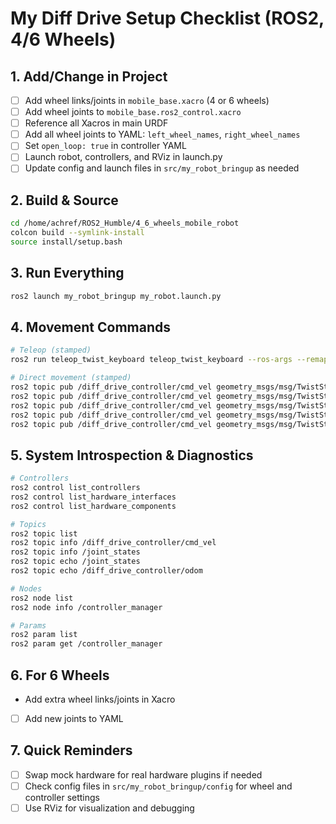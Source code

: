 # My Diff Drive Setup Checklist (ROS2, 4/6 Wheels)

## 1. Add/Change in Project
- [ ] Add wheel links/joints in `mobile_base.xacro` (4 or 6 wheels)
- [ ] Add wheel joints to `mobile_base.ros2_control.xacro`
- [ ] Reference all Xacros in main URDF
- [ ] Add all wheel joints to YAML: `left_wheel_names`, `right_wheel_names`
- [ ] Set `open_loop: true` in controller YAML
- [ ] Launch robot, controllers, and RViz in launch.py
- [ ] Update config and launch files in `src/my_robot_bringup` as needed

## 2. Build & Source
```bash
cd /home/achref/ROS2_Humble/4_6_wheels_mobile_robot
colcon build --symlink-install
source install/setup.bash
```

## 3. Run Everything
```bash
ros2 launch my_robot_bringup my_robot.launch.py
```

## 4. Movement Commands
```bash
# Teleop (stamped)
ros2 run teleop_twist_keyboard teleop_twist_keyboard --ros-args --remap cmd_vel:=/diff_drive_controller/cmd_vel -p stamped:=true

# Direct movement (stamped)
ros2 topic pub /diff_drive_controller/cmd_vel geometry_msgs/msg/TwistStamped '{twist: {linear: {x: 0.2, y: 0.0, z: 0.0}, angular: {x: 0.0, y: 0.0, z: 0.0}}}'  # Forward
ros2 topic pub /diff_drive_controller/cmd_vel geometry_msgs/msg/TwistStamped '{twist: {linear: {x: -0.2, y: 0.0, z: 0.0}, angular: {x: 0.0, y: 0.0, z: 0.0}}}' # Backward
ros2 topic pub /diff_drive_controller/cmd_vel geometry_msgs/msg/TwistStamped '{twist: {linear: {x: 0.0, y: 0.0, z: 0.0}, angular: {x: 0.0, y: 0.0, z: 0.5}}}'   # Turn left
ros2 topic pub /diff_drive_controller/cmd_vel geometry_msgs/msg/TwistStamped '{twist: {linear: {x: 0.0, y: 0.0, z: 0.0}, angular: {x: 0.0, y: 0.0, z: -0.5}}}'  # Turn right
ros2 topic pub /diff_drive_controller/cmd_vel geometry_msgs/msg/TwistStamped '{twist: {linear: {x: 0.2, y: 0.0, z: 0.0}, angular: {x: 0.0, y: 0.0, z: 0.3}}}'   # Forward + turn left
```

## 5. System Introspection & Diagnostics
```bash
# Controllers
ros2 control list_controllers
ros2 control list_hardware_interfaces
ros2 control list_hardware_components

# Topics
ros2 topic list
ros2 topic info /diff_drive_controller/cmd_vel
ros2 topic info /joint_states
ros2 topic echo /joint_states
ros2 topic echo /diff_drive_controller/odom

# Nodes
ros2 node list
ros2 node info /controller_manager

# Params
ros2 param list
ros2 param get /controller_manager
```

## 6. For 6 Wheels
- Add extra wheel links/joints in Xacro
- [ ] Add new joints to YAML

## 7. Quick Reminders
- [ ] Swap mock hardware for real hardware plugins if needed
- [ ] Check config files in `src/my_robot_bringup/config` for wheel and controller settings
- [ ] Use RViz for visualization and debugging
